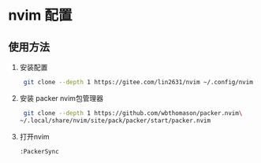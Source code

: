 # nvim 配置

## 使用方法

1. 安装配置
   
   ```sh
    git clone --depth 1 https://gitee.com/lin2631/nvim ~/.config/nvim 
   ```
2. 安装 packer nvim包管理器
   
   ```sh
    git clone --depth 1 https://github.com/wbthomason/packer.nvim\
   ~/.local/share/nvim/site/pack/packer/start/packer.nvim 
   ```
3. 打开nvim 
   
   ```
   :PackerSync
   ```
